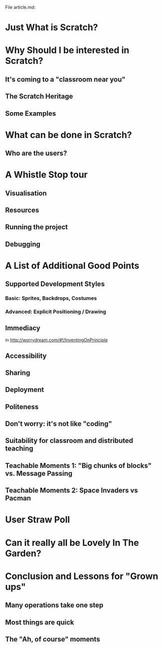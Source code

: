 File article.md:
# Just What is Scratch?
# Why Should I be interested in Scratch?
## It's coming to a "classroom near you" 
## The Scratch Heritage 
## Some Examples
# What can be done in Scratch?
## Who are the users?
# A Whistle Stop tour
## Visualisation 
## Resources
## Running the project
## Debugging
# A List of Additional Good Points
## Supported Development Styles
### Basic: Sprites, Backdrops, Costumes
### Advanced: Explicit Positioning / Drawing
## Immediacy
in http://worrydream.com/#!/InventingOnPrinciple
## Accessibility
## Sharing
## Deployment 
## Politeness
## Don't worry: it's not like "coding"
## Suitability for classroom and distributed teaching
## Teachable Moments 1:  "Big chunks of blocks" vs. Message Passing
## Teachable Moments 2: Space Invaders vs Pacman
# User Straw Poll
# Can it really all be Lovely In The Garden?
# Conclusion and Lessons for "Grown ups"
## Many operations take one step
## Most things are quick
## The "Ah, of course" moments
